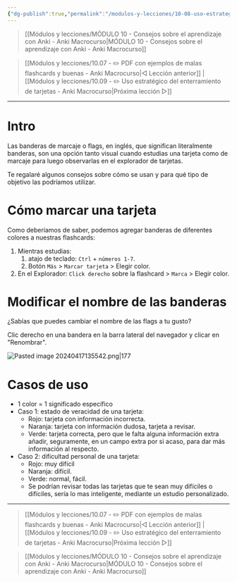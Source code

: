 ```yaml
---
{"dg-publish":true,"permalink":"/modulos-y-lecciones/10-08-uso-estrategico-de-las-banderas-de-marcaje-flags-anki-macrocurso/","noteIcon":"","updated":"2024-05-22T21:22:08.444+02:00"}
---
```



> [[Módulos y lecciones/MÓDULO 10 - Consejos sobre el aprendizaje con Anki - Anki Macrocurso\|MÓDULO 10 - Consejos sobre el aprendizaje con Anki - Anki Macrocurso]]

> [[Módulos y lecciones/10.07 - ✏️ PDF con ejemplos de malas flashcards y buenas - Anki Macrocurso\|◁ Lección anterior]] | [[Módulos y lecciones/10.09 - ✏️ Uso estratégico del enterramiento de tarjetas - Anki Macrocurso\|Próxima lección ▷]]

---

# Intro
Las banderas de marcaje o flags, en inglés, que significan literalmente banderas, son una opción tanto visual cuando estudias una tarjeta como de marcaje para luego observarlas en el explorador de tarjetas.

Te regalaré algunos consejos sobre cómo se usan y para qué tipo de objetivo las podríamos utilizar.

# Cómo marcar una tarjeta
Como deberíamos de saber, podemos agregar banderas de diferentes colores a nuestras flashcards:
1. Mientras estudias:
	1. atajo de teclado: ``Ctrl`` + ``números 1-7``.
	2. Botón ``Más`` > ``Marcar tarjeta`` > Elegir color.
2. En el Explorador: ``Click derecho`` sobre la flashcard > ``Marca`` > Elegir color.

# Modificar el nombre de las banderas
¿Sabías que puedes cambiar el nombre de las flags a tu gusto?

Clic derecho en una bandera en la barra lateral del navegador y clicar en  "Renombrar".

![Pasted image 20240417135542.png|177](/img/user/ANEXOS/Pasted%20image%2020240417135542.png)

# Casos de uso
- 1 color = 1 significado específico
- Caso 1: estado de veracidad de una tarjeta:
	- Rojo: tarjeta con información incorrecta.
	- Naranja: tarjeta con información dudosa, tarjeta a revisar.
	- Verde: tarjeta correcta, pero que le falta alguna información extra añadir, seguramente, en un campo extra por si acaso, para dar más información al respecto.
- Caso 2: dificultad personal de una tarjeta:
	- Rojo: muy difícil
	- Naranja: difícil.
	- Verde: normal, fácil.
	- Se podrían revisar todas las tarjetas que te sean muy difíciles o difíciles, sería lo mas inteligente, mediante un estudio personalizado.



---

> [[Módulos y lecciones/10.07 - ✏️ PDF con ejemplos de malas flashcards y buenas - Anki Macrocurso\|◁ Lección anterior]] | [[Módulos y lecciones/10.09 - ✏️ Uso estratégico del enterramiento de tarjetas - Anki Macrocurso\|Próxima lección ▷]]

> [[Módulos y lecciones/MÓDULO 10 - Consejos sobre el aprendizaje con Anki - Anki Macrocurso\|MÓDULO 10 - Consejos sobre el aprendizaje con Anki - Anki Macrocurso]]